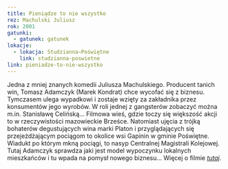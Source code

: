 ```yaml
---
title: Pieniądze to nie wszystko
rez: Machulski Juliusz
rok: 2001
gatunki: 
  - gatunek: gatunek
lokacje:
  - lokacja: Studzianna–Poświętne
    link: studzianna-poswietne
link: pieniadze-to-nie-wszystko
---
```

Jedna z mniej znanych komedii Juliusza Machulskiego. Producent tanich win, Tomasz Adamczyk (Marek Kondrat) chce wycofać się z biznesu. Tymczasem ulega wypadkowi i zostaje wzięty za zakładnika przez konsumentów jego wyrobów. W roli jednej z gangsterów zobaczyć można m.in. Stanisławę Celińską...
Filmowa wieś, gdzie toczy się większość akcji to w rzeczywistości mazowieckie Brześce. Natomiast ujęcia z trójką bohaterów degustujących wina marki Platon i przyglądających się przejeżdżającym pociągom to okolice wsi Gapinin w gminie Poświętne. Wiadukt po którym mkną pociągi, to nasyp Centralnej Magistrali Kolejowej. Tutaj Adamczyk sprawdza jaki jest model wypoczynku lokalnych mieszkańców i tu wpada na pomysł nowego biznesu...
Więcej o filmie [*tutaj*](http://www.filmpolski.pl/fp/index.php?film=128584).
